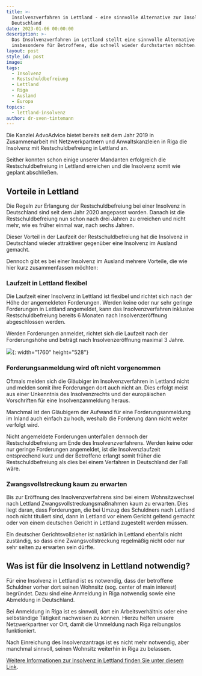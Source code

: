 ```yaml
---
title: >-
  Insolvenzverfahren in Lettland - eine sinnvolle Alternative zur Insolvenz in
  Deutschland
date: 2023-01-06 00:00:00
description: >-
  Das Insolvenzverfahren in Lettland stellt eine sinnvolle Alternative dar,
  insbesondere für Betroffene, die schnell wieder durchstarten möchten.
layout: post
style_id: post
image:
tags:
  - Insolvenz
  - Restschuldbefreiung
  - Lettland
  - Riga
  - Ausland
  - Europa
topics:
  - lettland-insolvenz
author: dr-sven-tintemann
---
```

Die Kanzlei AdvoAdvice bietet bereits seit dem Jahr 2019 in Zusammenarbeit mit Netzwerkpartnern und Anwaltskanzleien in Riga die Insolvenz mit Restschuldbefreiung in Lettland an.&nbsp;

Seither konnten schon einige unserer Mandanten erfolgreich die Restschuldbefreiung in Lettland erreichen und die Insolvenz somit wie geplant abschlie&szlig;en.&nbsp;

## Vorteile in Lettland

Die Regeln zur Erlangung der Restschuldbefreiung bei einer Insolvenz in Deutschland sind seit dem Jahr 2020 angepasst worden. Danach ist die Restschuldbefreiung nun schon nach drei Jahren zu erreichen und nicht mehr, wie es früher einmal war, nach sechs Jahren.&nbsp;

Dieser Vorteil in der Laufzeit der Restschuldbefreiung hat die Insolvenz in Deutschland wieder attraktiver gegenüber eine Insolvenz im Ausland gemacht.&nbsp;

Dennoch gibt es bei einer Insolvenz im Ausland mehrere Vorteile, die wie hier kurz zusammenfassen möchten:

### Laufzeit in Lettland flexibel

Die Laufzeit einer Insolvenz in Lettland ist flexibel und richtet sich nach der Höhe der angemeldeten Forderungen. Werden keine oder nur sehr geringe Forderungen in Lettland angemeldet, kann das Insolvenzverfahren inklusive Restschuldbefreiung bereits 6 Monaten nach Insolvenzeröffnung abgeschlossen werden.&nbsp;

Werden Forderungen anmeldet, richtet sich die Laufzeit nach der Forderungshöhe und beträgt nach Insolvenzeröffnung maximal 3 Jahre.&nbsp;

![](/uploads/lettland-graph1.png){: width="1760" height="528"}

### Forderungsanmeldung wird oft nicht vorgenommen

Oftmals melden sich die Gläubiger im Insolvenzverfahren in Lettland nicht und melden somit ihre Forderungen dort auch nicht an. Dies erfolgt meist aus einer Unkenntnis des Insolvenzrechts und der europäischen Vorschriften für eine Insolvenzanmeldung heraus.&nbsp;

Manchmal ist den Gläubigern der Aufwand für eine Forderungsanmeldung im Inland auch einfach zu hoch, weshalb die Forderung dann nicht weiter verfolgt wird.&nbsp;

Nicht angemeldete Forderungen unterfallen dennoch der Restschuldbefreiung am Ende des Insolvenzverfahrens. Werden keine oder nur geringe Forderungen angemeldet, ist die Insolvenzlaufzeit entsprechend kurz und der Betroffene erlangt somit früher die Restschuldbefreiung als dies bei einem Verfahren in Deutschland der Fall wäre.&nbsp;

### Zwangsvollstreckung kaum zu erwarten

Bis zur Eröffnung des Insolvenzverfahrens sind bei einem Wohnsitzwechsel nach Lettland Zwangsvollstreckungsma&szlig;nahmen kaum zu erwarten. Dies liegt daran, dass Forderungen, die bei Umzug des Schuldners nach Lettland noch nicht tituliert sind, dann in Lettland vor einem Gericht geltend gemacht oder von einem deutschen Gericht in Lettland zugestellt werden müssen.&nbsp;

Ein deutscher Gerichtsvollzieher ist natürlich in Lettland ebenfalls nicht zuständig, so dass eine Zwangsvollstreckung regelmä&szlig;ig nicht oder nur sehr selten zu erwarten sein dürfte.&nbsp;

## Was ist für die Insolvenz in Lettland notwendig?

Für eine Insolvenz in Lettland ist es notwendig, dass der betroffene Schuldner vorher dort seinen Wohnsitz (sog. center of main interest) begründet. Dazu sind eine Anmeldung in Riga notwendig sowie eine Abmeldung in Deutschland.&nbsp;

Bei Anmeldung in Riga ist es sinnvoll, dort ein Arbeitsverhältnis oder eine selbständige Tätigkeit nachweisen zu können. Hierzu helfen unsere Netzwerkpartner vor Ort, damit die Ummeldung nach Riga reibungslos funktioniert.&nbsp;

Nach Einreichung des Insolvenzantrags ist es nicht mehr notwendig, aber manchmal sinnvoll, seinen Wohnsitz weiterhin in Riga zu belassen.

[Weitere Informationen zur Insolvenz in Lettland finden Sie unter diesem Link](/themen/lettland-insolvenz/).&nbsp;

&nbsp;